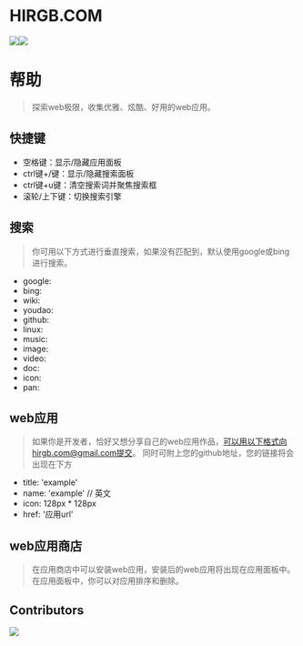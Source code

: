 # HIRGB.COM
![](https://img.shields.io/badge/version-v1.0.0-green)![](https://img.shields.io/badge/author-zhangkefei-blue)

# 帮助

>探索web极限，收集优雅、炫酷、好用的web应用。

## 快捷键

- 空格键：显示/隐藏应用面板
- ctrl键+/键：显示/隐藏搜索面板
- ctrl键+u键：清空搜索词并聚焦搜索框
- 滚轮/上下键：切换搜索引擎

## 搜索

> 你可用以下方式进行垂直搜索，如果没有匹配到，默认使用google或bing进行搜索。

- google:
- bing:
- wiki:
- youdao:
- github:
- linux:
- music:
- image:
- video:
- doc:
- icon:
- pan:

## web应用

> 如果你是开发者，恰好又想分享自己的web应用作品，可以用以下格式向hirgb.com@gmail.com提交。
> 同时可附上您的github地址，您的链接将会出现在下方

- title: 'example'
- name: 'example'   // 英文
- icon: 128px * 128px
- href: '应用url'

## web应用商店

> 在应用商店中可以安装web应用，安装后的web应用将出现在应用面板中。在应用面板中，你可以对应用排序和删除。

## Contributors
[![](https://hirgb.com/docs/contributors.svg)](https://hirgb.com/docs/contributors.svg)
